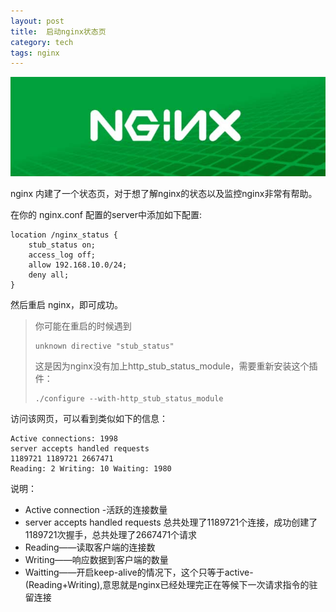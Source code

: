 ```yaml
---
layout: post
title:  启动nginx状态页
category: tech
tags: nginx
---
```


![](/assets/img/nginx.jpg)

nginx 内建了一个状态页，对于想了解nginx的状态以及监控nginx非常有帮助。

在你的 nginx.conf 配置的server中添加如下配置:

    location /nginx_status {
        stub_status on;
        access_log off;
        allow 192.168.10.0/24;
        deny all;
    }
    
然后重启 nginx，即可成功。
    
>     
> 你可能在重启的时候遇到 
> 
>     unknown directive "stub_status"
>     
> 这是因为nginx没有加上http_stub_status_module，需要重新安装这个插件：
> 
>     ./configure --with-http_stub_status_module
    
访问该网页，可以看到类似如下的信息：
   
    Active connections: 1998 
    server accepts handled requests
    1189721 1189721 2667471 
    Reading: 2 Writing: 10 Waiting: 1980
    
说明：    
    
* Active connection -活跃的连接数量
* server accepts handled requests  总共处理了1189721个连接，成功创建了1189721次握手，总共处理了2667471个请求
* Reading——读取客户端的连接数
* Writing——响应数据到客户端的数量
* Waitting——开启keep-alive的情况下，这个只等于active-(Reading+Writing),意思就是nginx已经处理完正在等候下一次请求指令的驻留连接
